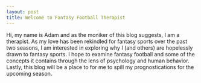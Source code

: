 ```yaml
---
layout: post
title: Welcome to Fantasy Football Therapist  
---
```


Hi, my name is Adam and as the moniker of this blog suggests, I am a therapist.  As my love has been rekindled for fantasy sports over the past two seasons, I am interested in exploring why I (and others) are hopelessly drawn to fantasy sports. I hope to examine fantasy football and some of the concepts it contains through the lens of psychology and human behavior.  Lastly, this blog will be a place to for me to spill my prognostications for the upcoming season.  
